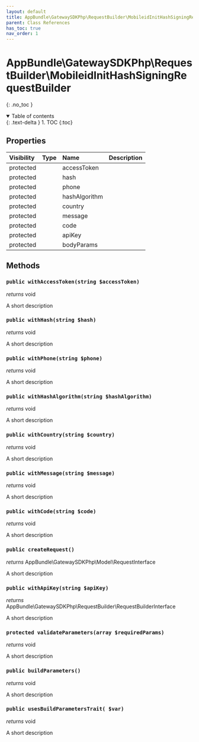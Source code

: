 ```yaml
---
layout: default
title: AppBundle\GatewaySDKPhp\RequestBuilder\MobileidInitHashSigningRequestBuilder
parent: Class References
has_toc: true
nav_order: 1
---
```


# AppBundle\GatewaySDKPhp\RequestBuilder\MobileidInitHashSigningRequestBuilder
{: .no_toc }

<details open markdown="block">
  <summary>
    Table of contents
  </summary>
  {: .text-delta }
1. TOC
{:toc}
</details>

## Properties

| Visibility | Type | Name | Description |
| :--- | :--- | :--- | :--- |
| protected |  | accessToken |  |
| protected |  | hash |  |
| protected |  | phone |  |
| protected |  | hashAlgorithm |  |
| protected |  | country |  |
| protected |  | message |  |
| protected |  | code |  |
| protected |  | apiKey |  |
| protected |  | bodyParams |  |


## Methods

### `public withAccessToken(string $accessToken)`

*returns* void

A short description

### `public withHash(string $hash)`

*returns* void

A short description

### `public withPhone(string $phone)`

*returns* void

A short description

### `public withHashAlgorithm(string $hashAlgorithm)`

*returns* void

A short description

### `public withCountry(string $country)`

*returns* void

A short description

### `public withMessage(string $message)`

*returns* void

A short description

### `public withCode(string $code)`

*returns* void

A short description

### `public createRequest()`

*returns* AppBundle\GatewaySDKPhp\Model\RequestInterface

A short description

### `public withApiKey(string $apiKey)`

*returns* AppBundle\GatewaySDKPhp\RequestBuilder\RequestBuilderInterface

A short description

### `protected validateParameters(array $requiredParams)`

*returns* void

A short description

### `public buildParameters()`

*returns* void

A short description

### `public usesBuildParametersTrait( $var)`

*returns* void

A short description

